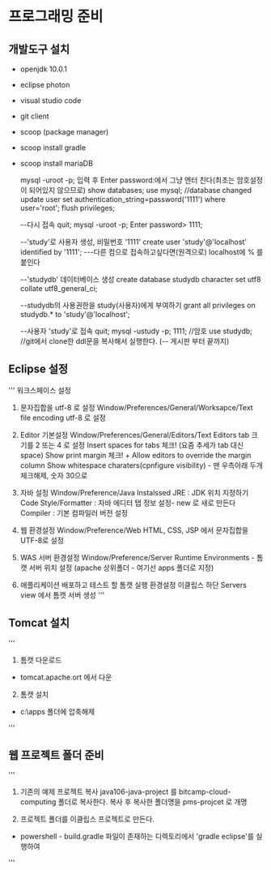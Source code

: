 # 프로그래밍 준비
## 개발도구 설치
- openjdk 10.0.1
- eclipse photon
- visual studio code
- git client
- scoop (package manager)
- scoop install gradle
- scoop install mariaDB

	mysql -uroot -p; 입력 후 Enter password:에서 그냥 엔터 친다(최초는 암호설정이 되어있지 않으므로)
	show databases;
	use mysql;  //database changed
	update user set authentication_string=password('1111') where user='root';
	flush privileges;
	
	--다시 접속
    quit;
	mysql -uroot -p;
	Enter password> 1111;
	
    --'study'로 사용자 생성, 비밀번호 '1111'
	create user 'study'@'localhost' identified by '1111';
	---다른 컴으로 접속하고싶다면(원격으로) localhost에 % 를 붙인다 
 	
    --'studydb' 데이터베이스 생성
	create database studydb character set utf8 collate utf8_general_ci;
	
	--studydb의 사용권한을 study(사용자)에게 부여하기
    grant all privileges on studydb.* to 'study'@'localhost';

    --사용자 'study'로 접속
    quit;
    mysql -ustudy -p;
    1111; //암호
    use studydb;
    //git에서 clone한 ddl문을 복사해서 실행한다. (-- 게시판 부터 끝까지)



## Eclipse 설정
'''
워크스페이스 설정
1. 문자집합을 utf-8 로 설정
    Window/Preferences/General/Worksapce/Text file encoding
    utf-8 로 설정

2. Editor 기본설정
    Window/Preferences/General/Editors/Text Editors 
    tab 크기를 2 또는 4 로 설정 
    Insert spaces for tabs 체크! (요즘 추세가 tab 대신 space)
    Show print margin 체크! + Allow editors to override the margin column
    Show whitespace charaters(cpnfigure visibility) - 맨 우측아래 두개 체크해제, 숫자 30으로

3. 자바 설정
    Window/Preference/Java
    Instalssed JRE : JDK 위치 지정하기
    Code Style/Formatter : 자바 에디터 탭 정보 설정- new 로 새로 만든다
    Compiler : 기본 컴파일러 버전 설정

4. 웹 환경설정
    Window/Preference/Web
    HTML, CSS, JSP 에서 문자집합을 UTF-8로 설정

5. WAS 서버 환경설정
    Window/Preference/Server
    Runtime Environments - 톰캣 서버 위치 설정 (apache 상위폴더 - 여기선 apps 폴더로 지정)

6. 애플리케이션 배포하고 테스트 할 톰캣 실행 환경설정
    이클립스 하단 Servers view 에서 톰캣 서버 생성
'''





## Tomcat 설치
'''
1. 톰캣 다운로드
- tomcat.apache.ort 에서 다운
2. 톰캣 설치
- c:\apps 폴더에 압축해제


'''


## 웹 프로젝트 폴더 준비
'''
1. 기존의 예제 프로젝트 복사
java106-java-project 를 
bitcamp-cloud-computing 폴더로 복사한다.
복사 후 복사한 폴더명을 pms-projcet 로 개명

2. 프로젝트 폴더를 이클립스 프로젝트로 만든다.
- powershell - build.gradle 파일이 존재하는 디렉토리에서 'gradle eclipse'를 실행하여



'''











